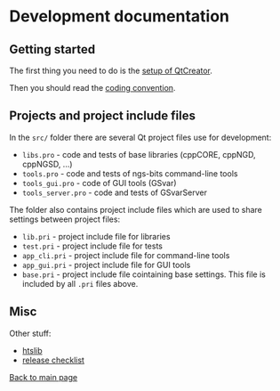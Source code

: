 # Development documentation

## Getting started

The first thing you need to do is the [setup of QtCreator](qtcreator_setup.md).

Then you should read the [coding convention](coding.md).

## Projects and project include files

In the `src/` folder there are several Qt project files use for development:

- `libs.pro` - code and tests of base libraries (cppCORE, cppNGD, cppNGSD, ...)
- `tools.pro` - code and tests of ngs-bits command-line tools
- `tools_gui.pro` - code of GUI tools (GSvar)
- `tools_server.pro` - code and tests of GSvarServer

The folder also contains project include files which are used to share settings between project files:

- `lib.pri` - project include file for libraries
- `test.pri` - project include file for tests
- `app_cli.pri` - project include file for command-line tools
- `app_gui.pri` - project include file for GUI tools
- `base.pri` - project include file cointaining base settings. This file is included by all `.pri`  files above.

## Misc

Other stuff:

* [htslib](build_htslib.md)
* [release checklist](checklist_new_release.md)

[Back to main page](../../README.md)
